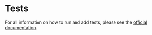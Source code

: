 # Tests

For all information on how to run and add tests, please see the [official documentation](https://three.arcprize.org/docs#testing).

